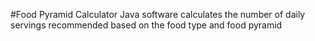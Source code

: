 #Food Pyramid Calculator
Java software calculates the number of daily servings recommended based on the food type and food pyramid 
